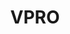 ---
title: VPRO
period: 2022
description: An engaging microsite with curated content, created as an end-of-year membership gift.In collaboration with Headline Interactive.
descriptionShort: An engaging microsite with curated content, created as an end-of-year membership gift.
highlights:
  - title: Involvement
    items:
      - Fullstack Dev
      - Motion
  - title: Tech
    items:
      - Nuxt, GSAP
      - TailwindCSS
image: https://res.cloudinary.com/tibor/image/upload/v1758128715/vp-01_vcrzqy.jpg
visit: https://opgewekte-energie.nl
color:
  fg:
    primary: "#FFE29E"
    secondary: "#FFF"
    tertiary: "#FFF"
  bg:
    primary: "#35296B"
    secondary: "#35296B"
    tertiary: "#35296B"
items:
  - src: https://res.cloudinary.com/tibor/image/upload/v1758128715/vp-01_vcrzqy.jpg
  - src: https://res.cloudinary.com/tibor/image/upload/v1758128717/vp-02_rezqpw.jpg
  - src: https://res.cloudinary.com/tibor/image/upload/v1758128718/vp-03_nddj2m.jpg
  - src: https://res.cloudinary.com/tibor/image/upload/v1758128720/vp-04_huvfb4.jpg
  - src: https://res.cloudinary.com/tibor/image/upload/v1758128722/vp-05_b7e2ro.jpg
  - src: https://res.cloudinary.com/tibor/image/upload/v1758128724/vp-06_liqprf.jpg
---